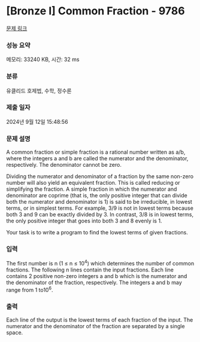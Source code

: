 # [Bronze I] Common Fraction - 9786 

[문제 링크](https://www.acmicpc.net/problem/9786) 

### 성능 요약

메모리: 33240 KB, 시간: 32 ms

### 분류

유클리드 호제법, 수학, 정수론

### 제출 일자

2024년 9월 12일 15:48:56

### 문제 설명

<p>A common fraction or simple fraction is a rational number written as a/b, where the integers a and b are called the numerator and the denominator, respectively. The denominator cannot be zero.</p>

<p>Dividing the numerator and denominator of a fraction by the same non-zero number will also yield an equivalent fraction. This is called reducing or simplifying the fraction. A simple fraction in which the numerator and denominator are coprime (that is, the only positive integer that can divide both the numerator and denominator is 1) is said to be irreducible, in lowest terms, or in simplest terms. For example, 3/9 is not in lowest terms because both 3 and 9 can be exactly divided by 3. In contrast, 3/8 is in lowest terms, the only positive integer that goes into both 3 and 8 evenly is 1.</p>

<p>Your task is to write a program to find the lowest terms of given fractions.</p>

### 입력 

 <p>The first number is n (1 ≤ n ≤ 10<sup>4</sup>) which determines the number of common fractions. The following n lines contain the input fractions. Each line contains 2 positive non-zero integers a and b which is the numerator and the denominator of the fraction, respectively. The integers a and b may range from 1 to10<sup>6</sup>.</p>

### 출력 

 <p>Each line of the output is the lowest terms of each fraction of the input. The numerator and the denominator of the fraction are separated by a single space.</p>

